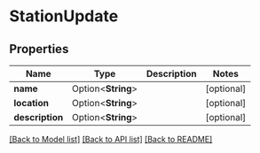 # StationUpdate

## Properties

Name | Type | Description | Notes
------------ | ------------- | ------------- | -------------
**name** | Option<**String**> |  | [optional]
**location** | Option<**String**> |  | [optional]
**description** | Option<**String**> |  | [optional]

[[Back to Model list]](../README.md#documentation-for-models) [[Back to API list]](../README.md#documentation-for-api-endpoints) [[Back to README]](../README.md)



